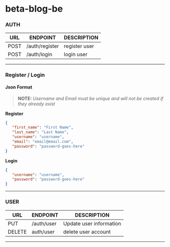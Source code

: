 # beta-blog-be

### AUTH
|         URL     |      ENDPOINT      |         DESCRIPTION     |
| ------------- | ------------- | -------------|
| POST          | /auth/register | register user|
| POST          | /auth/login    | login user   |

---

### Register / Login
#### Json Format
>**NOTE:** 
*Username and Email must be unique and will not be created if they already exist*

**Register**
 ```json 
{
    "first_name": "First Name",
    "last_name": "Last Name",
    "username": "username",
    "email": "email@email.com",
    "password": "password-goes-here"
}
```
**Login**
 ```json 
{
    "username": "username",
    "password": "password-goes-here"
}
```
---

### USER
|         URL     |      ENDPOINT      |         DESCRIPTION     |
| ------------- | ------------- | -------------|
| PUT          | /auth/user          | Update user information|
| DELETE          | auth/user    |  delete user account   |

---
